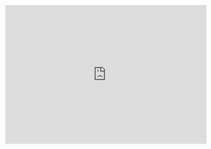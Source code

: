 <html>
<head>
	<title></title>
</head>
<body>
	<iframe width="650" height="450" src="https://embed.windy.com/embed2.html?lat=20.777&lon=113.950&detailLat=20.777&detailLon=113.950&width=650&height=450&zoom=5&level=surface&overlay=wind&product=ecmwf&menu=&message=&marker=&calendar=now&pressure=&type=map&location=coordinates&detail=&metricWind=default&metricTemp=default&radarRange=-1" frameborder="0"></iframe>
</body>
</html>
